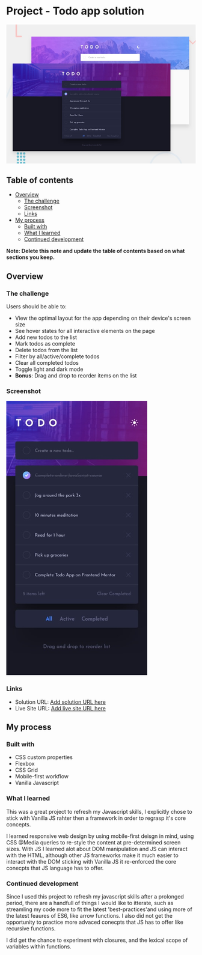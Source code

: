# Project - Todo app solution
![screenshot of end product](design/desktop-preview.jpg)


## Table of contents

- [Overview](#overview)
  - [The challenge](#the-challenge)
  - [Screenshot](#screenshot)
  - [Links](#links)
- [My process](#my-process)
  - [Built with](#built-with)
  - [What I learned](#what-i-learned)
  - [Continued development](#continued-development)

**Note: Delete this note and update the table of contents based on what sections you keep.**

## Overview

### The challenge

Users should be able to:

- View the optimal layout for the app depending on their device's screen size
- See hover states for all interactive elements on the page
- Add new todos to the list
- Mark todos as complete
- Delete todos from the list
- Filter by all/active/complete todos
- Clear all completed todos
- Toggle light and dark mode
- **Bonus**: Drag and drop to reorder items on the list

### Screenshot

![screenshot of end product](design/mobile-design-dark.jpg)

### Links

- Solution URL: [Add solution URL here](https://your-solution-url.com)
- Live Site URL: [Add live site URL here](pierpaolo01.github.io/js-todo-app/)

## My process

### Built with

- CSS custom properties
- Flexbox
- CSS Grid
- Mobile-first workflow
- Vanilla Javascript


### What I learned

This was a great project to refresh my Javascript skills, I explicitly chose to stick with Vanilla JS rahter then a framework in order to regrasp it's core concepts.  

I learned responsive web design by using mobile-first deisgn in mind, using CSS @Media queries to re-style the content at pre-determined screen sizes.
With JS I learned alot about DOM manipulation and JS can interact with the HTML, although other JS frameworks make it much easier to interact with the DOM sticking with Vanilla JS it re-enforced the core conecpts that JS language has to offer.


### Continued development

Since I used this project to refresh my javascript skills after a prolonged period, there are a handfull of things I would like to itterate, such as streamling my code more to fit the latest 'best-practices'and using more of the latest feaures of ES6, like arrow functions. 
I also did not get the opportunity to practice more advaced conecpts that JS has to offer like recursive functions.

I did get the chance to experiment with closures, and the lexical scope of variables within functions.
